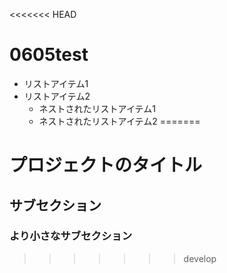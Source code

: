 <<<<<<< HEAD
# 0605test
- リストアイテム1
- リストアイテム2
    - ネストされたリストアイテム1
    - ネストされたリストアイテム2
=======
# プロジェクトのタイトル
## サブセクション
### より小さなサブセクション
>>>>>>> develop
